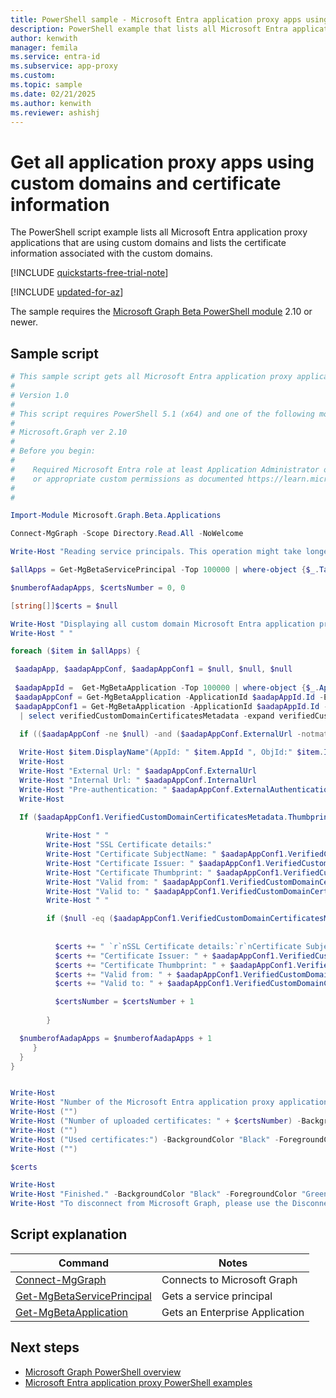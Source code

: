 ```yaml
---
title: PowerShell sample - Microsoft Entra application proxy apps using custom domains
description: PowerShell example that lists all Microsoft Entra application proxy applications that are using custom domains and certificate information.
author: kenwith
manager: femila
ms.service: entra-id
ms.subservice: app-proxy
ms.custom: 
ms.topic: sample
ms.date: 02/21/2025
ms.author: kenwith
ms.reviewer: ashishj
---
```


# Get all application proxy apps using custom domains and certificate information

The PowerShell script example lists all Microsoft Entra application proxy applications that are using custom domains and lists the certificate information associated with the custom domains.

[!INCLUDE [quickstarts-free-trial-note](~/includes/azure-docs-pr/quickstarts-free-trial-note.md)]

[!INCLUDE [updated-for-az](~/includes/azure-docs-pr/updated-for-az.md)]

The sample requires the [Microsoft Graph Beta PowerShell module](/powershell/microsoftgraph/installation) 2.10 or newer.

## Sample script

```powershell
# This sample script gets all Microsoft Entra application proxy application custom domain applications & uploaded certificates.
#
# Version 1.0
#
# This script requires PowerShell 5.1 (x64) and one of the following modules:
#
# Microsoft.Graph ver 2.10
#
# Before you begin:
#    
#    Required Microsoft Entra role at least Application Administrator or Application Developer 
#    or appropriate custom permissions as documented https://learn.microsoft.com/azure/active-directory/roles/custom-enterprise-app-permissions
#
# 

Import-Module Microsoft.Graph.Beta.Applications

Connect-MgGraph -Scope Directory.Read.All -NoWelcome

Write-Host "Reading service principals. This operation might take longer..." -BackgroundColor "Black" -ForegroundColor "Green"

$allApps = Get-MgBetaServicePrincipal -Top 100000 | where-object {$_.Tags -Contains "WindowsAzureActiveDirectoryOnPremApp"}

$numberofAadapApps, $certsNumber = 0, 0

[string[]]$certs = $null

Write-Host "Displaying all custom domain Microsoft Entra application proxy applications and the uploaded certificates..." -BackgroundColor "Black" -ForegroundColor "Green"
Write-Host " "

foreach ($item in $allApps) {

 $aadapApp, $aadapAppConf, $aadapAppConf1 = $null, $null, $null
 
 $aadapAppId =  Get-MgBetaApplication -Top 100000 | where-object {$_.AppId -eq $item.AppId}
 $aadapAppConf = Get-MgBetaApplication -ApplicationId $aadapAppId.Id -ErrorAction SilentlyContinue -select OnPremisesPublishing | select OnPremisesPublishing -expand OnPremisesPublishing 
 $aadapAppConf1 = Get-MgBetaApplication -ApplicationId $aadapAppId.Id -ErrorAction SilentlyContinue -select OnPremisesPublishing | select OnPremisesPublishing -expand OnPremisesPublishing `
  | select verifiedCustomDomainCertificatesMetadata -expand verifiedCustomDomainCertificatesMetadata 

  if (($aadapAppConf -ne $null) -and ($aadapAppConf.ExternalUrl -notmatch ".msappproxy.net")) {
   
  Write-Host $item.DisplayName"(AppId: " $item.AppId ", ObjId:" $item.Id")" -BackgroundColor "Black" -ForegroundColor "White"
  Write-Host
  Write-Host "External Url: " $aadapAppConf.ExternalUrl
  Write-Host "Internal Url: " $aadapAppConf.InternalUrl
  Write-Host "Pre-authentication: " $aadapAppConf.ExternalAuthenticationType
  Write-Host

  If ($aadapAppConf1.VerifiedCustomDomainCertificatesMetadata.Thumbprint.Length -ne 0) {
       
        Write-Host " "
        Write-Host "SSL Certificate details:"
        Write-Host "Certificate SubjectName: " $aadapAppConf1.VerifiedCustomDomainCertificatesMetadata.SubjectName
        Write-Host "Certificate Issuer: " $aadapAppConf1.VerifiedCustomDomainCertificatesMetadata.Issuer
        Write-Host "Certificate Thumbprint: " $aadapAppConf1.VerifiedCustomDomainCertificatesMetadata.Thumbprint
        Write-Host "Valid from: " $aadapAppConf1.VerifiedCustomDomainCertificatesMetadata.IssueDate
        Write-Host "Valid to: " $aadapAppConf1.VerifiedCustomDomainCertificatesMetadata.ExpiryDate
        Write-Host " "

        if ($null -eq ($aadapAppConf1.VerifiedCustomDomainCertificatesMetadata.Thumbprint | ? { $certs -match $_ })) {
        
        
          $certs += " `r`nSSL Certificate details:`r`nCertificate SubjectName: " + $aadapAppConf1.VerifiedCustomDomainCertificatesMetadata.SubjectName
          $certs += "Certificate Issuer: " + $aadapAppConf1.VerifiedCustomDomainCertificatesMetadata.Issuer
          $certs += "Certificate Thumbprint: " + $aadapAppConf1.VerifiedCustomDomainCertificatesMetadata.Thumbprint
          $certs += "Valid from: " + $aadapAppConf1.VerifiedCustomDomainCertificatesMetadata.IssueDate
          $certs += "Valid to: " + $aadapAppConf1.VerifiedCustomDomainCertificatesMetadata.ExpiryDate + "`r`n"

          $certsNumber = $certsNumber + 1
          
        }

  $numberofAadapApps = $numberofAadapApps + 1      
     }
  }
}


Write-Host
Write-Host "Number of the Microsoft Entra application proxy applications with custom domain: " $numberofAadapApps -BackgroundColor "Black" -ForegroundColor "White"
Write-Host ("")
Write-Host ("Number of uploaded certificates: " + $certsNumber) -BackgroundColor "Black" -ForegroundColor "White"
Write-Host ("")
Write-Host ("Used certificates:") -BackgroundColor "Black" -ForegroundColor "White"
Write-Host ("")

$certs 

Write-Host
Write-Host "Finished." -BackgroundColor "Black" -ForegroundColor "Green"
Write-Host "To disconnect from Microsoft Graph, please use the Disconnect-MgGraph cmdlet."
```

## Script explanation

| Command | Notes |
|---|---|
|[Connect-MgGraph](/powershell/module/microsoft.graph.authentication/connect-mggraph)| Connects to Microsoft Graph|
|[Get-MgBetaServicePrincipal](/powershell/module/microsoft.graph.applications/get-mgserviceprincipal)| Gets a service principal|
|[Get-MgBetaApplication](/powershell/module/microsoft.graph.beta.applications/get-mgbetaapplication)| Gets an Enterprise Application|

## Next steps

- [Microsoft Graph PowerShell overview](/powershell/microsoftgraph/overview)
- [Microsoft Entra application proxy PowerShell examples](../application-proxy-powershell-samples.md)
